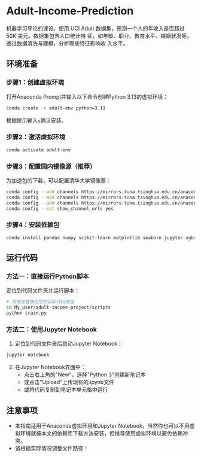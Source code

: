 # Adult-Income-Prediction
机器学习导论的课设，使用 UCI Adult 数据集，预测一个人的年收入是否超过 50K 美元。数据集包含人口统计特 征，如年龄、职业、教育水平、婚姻状况等。通过数据清洗与建模，分析哪些特征影响收 入水平。 

## 环境准备

### 步骤1：创建虚拟环境

打开Anaconda Prompt并输入以下命令创建Python 3.13的虚拟环境：

```bash
conda create -n adult-env python=3.13
```

根据提示输入`y`确认安装。

### 步骤2：激活虚拟环境

```bash
conda activate adult-env
```

### 步骤3：配置国内镜像源（推荐）

为加速包的下载，可以配置清华大学镜像源：

```bash
conda config --add channels https://mirrors.tuna.tsinghua.edu.cn/anaconda/pkgs/main
conda config --add channels https://mirrors.tuna.tsinghua.edu.cn/anaconda/pkgs/free
conda config --add channels https://mirrors.tuna.tsinghua.edu.cn/anaconda/cloud/conda-forge
conda config --set show_channel_urls yes
```

### 步骤4：安装依赖包

```bash
conda install pandas numpy scikit-learn matplotlib seaborn jupyter xgboost
```

## 运行代码

### 方法一：直接运行Python脚本

定位到代码文件夹并运行脚本：

```bash
# 将路径替换为您的实际代码路径
cd My_User/adult-income-project/scripts
python train.py
```

### 方法二：使用Jupyter Notebook

1. 定位到代码文件夹后启动Jupyter Notebook：

```bash
jupyter notebook
```

2. 在Jupyter Notebook界面中：
   - 点击右上角的"New"，选择"Python 3"创建新笔记本
   - 或点击"Upload"上传现有的.ipynb文件
   - 或将代码复制到笔记本单元格中运行

## 注意事项

- 本指南适用于Anaconda虚拟环境和Jupyter Notebook，当然你也可以不用虚拟环境就按本文的依赖库下载方法安装，但推荐使用虚拟环境以避免依赖冲突。
- 请根据实际情况调整文件路径！
